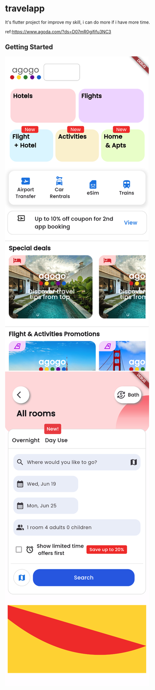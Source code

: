 # travelapp



It's flutter project for improve my skill, i can do more if i have more time.

ref:https://www.agoda.com/?ds=D07mR0gjfifu3NC3

## Getting Started

![alt text](<Screenshot 2567-06-24 at 11.21.24.png>)
![alt text](<Screenshot 2567-06-24 at 11.21.00.png>)

